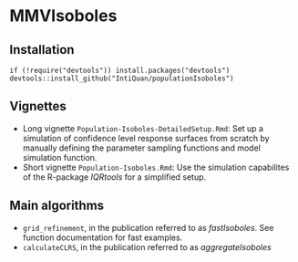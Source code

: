 # MMVIsoboles


## Installation
```{r}
if (!require("devtools")) install.packages("devtools")
devtools::install_github("IntiQuan/populationIsoboles")
```

## Vignettes

* Long vignette `Population-Isoboles-DetailedSetup.Rmd`: Set up a simulation of confidence level response surfaces from scratch by manually defining the parameter sampling functions and model simulation function.
* Short vignette `Population-Isoboles.Rmd`: Use the simulation capabilites of the R-package *IQRtools* for a simplified setup.

## Main algorithms

* `grid_refinement`, in the publication referred to as *fastIsoboles*. See function documentation for fast examples.
* `calculateCLRS`, in the publication referred to as *aggregateIsoboles*


